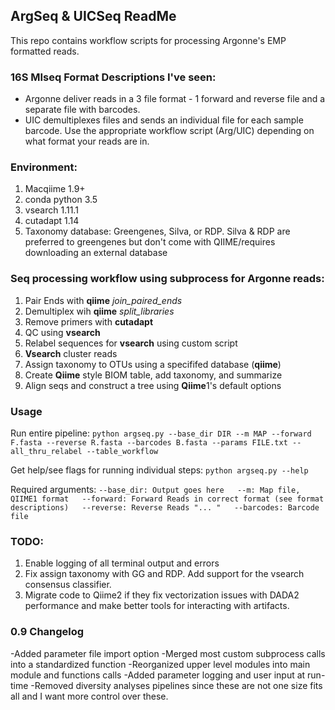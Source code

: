
## ArgSeq & UICSeq ReadMe
This repo contains workflow scripts for processing Argonne's EMP formatted reads.

### 16S MIseq Format Descriptions I've seen:
- Argonne deliver reads in a 3 file format - 1 forward and reverse file and a separate file with barcodes.
- UIC demultiplexes files and sends an individual file for each sample barcode.
Use the appropriate workflow script (Arg/UIC) depending on what format your reads are in.

### Environment:
1. Macqiime 1.9+
2. conda python 3.5
3. vsearch 1.11.1
4. cutadapt 1.14
5. Taxonomy database: Greengenes, Silva, or RDP. Silva & RDP are preferred to greengenes but don't come with QIIME/requires downloading an external database

### Seq processing workflow using subprocess for Argonne reads:
1. Pair Ends with **qiime** *join_paired_ends*
2. Demultiplex wih **qiime** *split_libraries*
3. Remove primers with **cutadapt**
4. QC using **vsearch**
5. Relabel sequences for **vsearch** using custom script
6. **Vsearch** cluster reads
7. Assign taxonomy to OTUs using a specififed database (**qiime**)
8. Create **Qiime** style BIOM table, add taxonomy, and summarize
9. Align seqs and construct a tree using **Qiime**1's default options

### Usage
Run entire pipeline:
`python argseq.py --base_dir DIR --m MAP --forward F.fasta --reverse R.fasta --barcodes B.fasta --params FILE.txt --all_thru_relabel --table_workflow`

Get help/see flags for running individual steps:
`python argseq.py --help`

Required arguments:
`--base_dir: Output goes here  
--m: Map file, QIIME1 format  
--forward: Forward Reads in correct format (see format descriptions)  
--reverse: Reverse Reads "... "  
--barcodes: Barcode file  
`

### TODO:
1. Enable logging of all terminal output and errors
2. Fix assign taxonomy with GG and RDP. Add support for the vsearch consensus classifier.
4. Migrate code to Qiime2 if they fix vectorization issues with DADA2 performance and make better tools for interacting with artifacts.

### 0.9 Changelog
-Added parameter file import option
-Merged most custom subprocess calls into a standardized function
-Reorganized upper level modules into main module and functions calls
-Added parameter logging and user input at run-time
-Removed diversity analyses pipelines since these are not one size fits all and I want more control over these.

